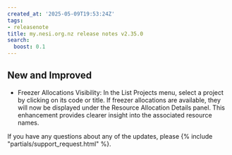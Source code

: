 ```yaml
---
created_at: '2025-05-09T19:53:24Z'
tags:
- releasenote
title: my.nesi.org.nz release notes v2.35.0
search:
  boost: 0.1
---
```


## New and Improved

- Freezer Allocations Visibility: In the List Projects menu, select a project by clicking on its code or title. If freezer allocations are available, they will now be displayed under the Resource Allocation Details panel. This enhancement provides clearer insight into the associated resource names.  

If you have any questions about any of the updates, please
{% include "partials/support_request.html" %}.
